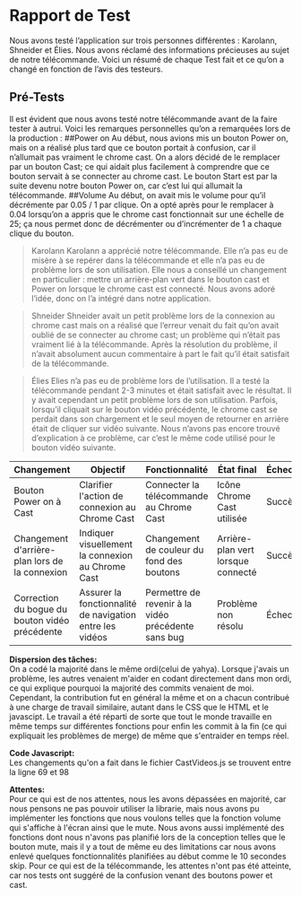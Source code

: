 
# Rapport de Test

Nous avons testé l’application sur trois personnes différentes : Karolann, Shneider et Élies. Nous avons réclamé des informations précieuses au sujet de notre télécommande. Voici un résumé de chaque Test fait et ce qu’on a changé en fonction de l’avis des testeurs.

## Pré-Tests
Il est évident que nous avons testé notre télécommande avant de la faire tester à autrui. Voici les remarques personnelles qu’on a remarquées lors de la production :
    ##Power on
Au début, nous avions mis un bouton Power on, mais on a réalisé plus tard que ce bouton portait à confusion, car il n’allumait pas vraiment le chrome cast. On a alors décidé de le remplacer par un bouton Cast; ce qui aidait plus facilement à comprendre que ce bouton servait à se connecter au chrome cast. Le bouton Start est par la suite devenu notre bouton Power on, car c’est lui qui allumait la télécommande.
	 ##Volume
Au début, on avait mis le volume pour qu’il décrémente par 0.05 / 1 par clique. On a opté après pour le remplacer à 0.04 lorsqu’on a appris que le chrome cast fonctionnait sur une échelle de 25; ça nous permet donc de décrémenter ou d’incrémenter de 1 a chaque clique du bouton.

>Karolann
Karolann a apprécié notre télécommande. Elle n’a pas eu de misère à se repérer dans la télécommande et elle n’a pas eu de problème lors de son utilisation. Elle nous a conseillé un changement en particulier : mettre un arrière-plan vert dans le bouton cast et Power on lorsque le chrome cast est connecté. Nous avons adoré l’idée, donc on l’a intégré dans notre application.

>Shneider
Shneider avait un petit problème lors de la connexion au chrome cast mais on a réalisé que l’erreur venait du fait qu’on avait oublié de se connecter au chrome cast; un problème qui n’était pas vraiment lié à la télécommande. Après la résolution du problème, il n’avait absolument aucun commentaire à part le fait qu’il était satisfait de la télécommande.

>Élies
Elies n’a pas eu de problème lors de l’utilisation. Il a testé la télécommande pendant 2-3 minutes et était satisfait avec le résultat. Il y avait cependant un petit problème lors de son utilisation. Parfois, lorsqu’il cliquait sur le bouton vidéo précédente, le chrome cast se perdait dans son chargement et le seul moyen de retourner en arrière était de cliquer sur vidéo suivante. Nous n’avons pas encore trouvé d’explication à ce problème, car c’est le même code utilisé pour le bouton vidéo suivante.



| Changement                                       | Objectif                                                         | Fonctionnalité                                        | État final                                           | Échec/Succès |
|--------------------------------------------------|------------------------------------------------------------------|-------------------------------------------------------|-----------------------------------------------------|--------------|
| Bouton Power on à Cast                           | Clarifier l'action de connexion au Chrome Cast                   | Connecter la télécommande au Chrome Cast              | Icône Chrome Cast utilisée                           | Succès       |
| Changement d'arrière-plan lors de la connexion   | Indiquer visuellement la connexion au Chrome Cast                | Changement de couleur du fond des boutons             | Arrière-plan vert lorsque connecté                   | Succès       |
| Correction du bogue du bouton vidéo précédente   | Assurer la fonctionnalité de navigation entre les vidéos         | Permettre de revenir à la vidéo précédente sans bug   | Problème non résolu                                  | Échec        |




**Dispersion des tâches:**  
On a codé la majorité dans le même ordi(celui de yahya). Lorsque j'avais un problème, les autres venaient m'aider en codant directement dans mon ordi, ce qui explique pourquoi la majorité des commits venaient de moi. Cependant, la contribution fut en général la même et on a chacun contribué à une charge de travail similaire, autant dans le CSS que le HTML et le javascipt. Le travail a été réparti de sorte que tout le monde travaille en même temps sur différentes fonctions pour enfin les commit à la fin (ce qui expliquait les problèmes de merge) de même que s'entraider en temps réel.
    
**Code Javascript:**  
Les changements qu'on a fait dans le fichier CastVideos.js se trouvent entre la ligne 69 et 98

**Attentes:**  
Pour ce qui est de nos attentes, nous les avons dépassées en majorité, car nous pensons ne pas pouvoir utiliser la librarie, mais nous avons pu implémenter les fonctions que nous voulons telles que la fonction volume qui s'affiche à l'écran ainsi que le mute. Nous avons aussi implémenté des fonctions dont nous n'avons pas planifié lors de la conception telles que le bouton mute, mais il y a tout de même eu des limitations car nous avons enlevé quelques fonctionnalités planifiées au début comme le 10 secondes skip. Pour ce qui est de la télécommande, les attentes n'ont pas été atteinte, car nos tests ont suggéré de la confusion venant des boutons power et cast.


